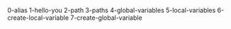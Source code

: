 0-alias
1-hello-you
2-path
3-paths
4-global-variables
5-local-variables
6-create-local-variable
7-create-global-variable
